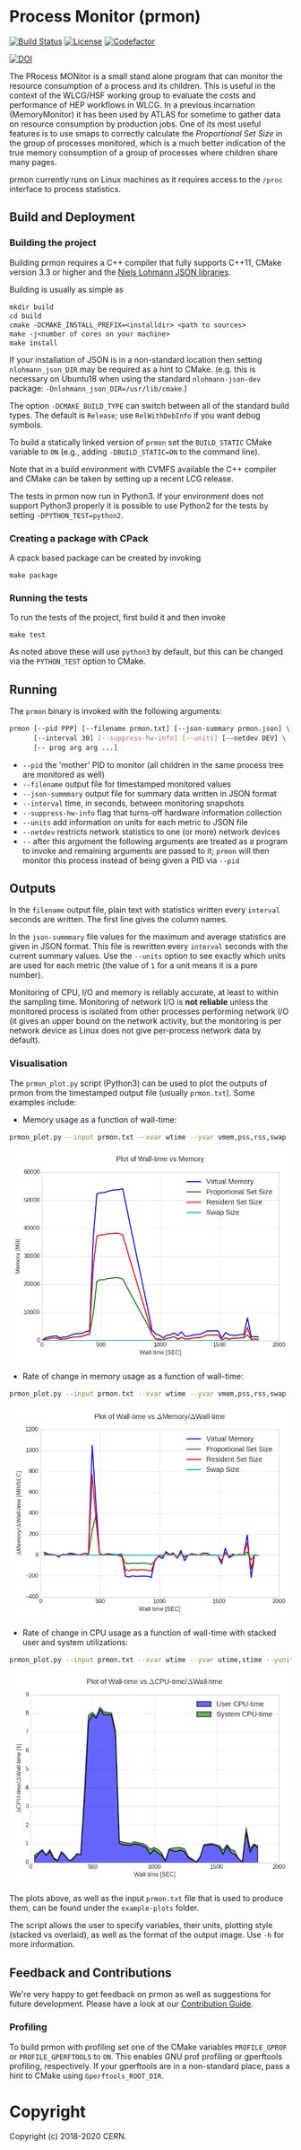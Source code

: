 # Process Monitor (prmon)

[![Build Status][build-img]][build-link]  [![License][license-img]][license-url] [![Codefactor][codefactor-img]][codefactor-url]

[build-img]: https://github.com/HSF/prmon/workflows/CI/badge.svg?branch=master
[build-link]: https://github.com/HSF/prmon/actions?query=workflow%3ACI+branch%3Amaster
[license-img]: https://img.shields.io/github/license/hsf/prmon.svg
[license-url]: https://github.com/hsf/prmon/blob/master/LICENSE
[codefactor-img]: https://www.codefactor.io/repository/github/HSF/prmon/badge
[codefactor-url]: https://www.codefactor.io/repository/github/HSF/prmon

[![DOI](https://zenodo.org/badge/DOI/10.5281/zenodo.2554202.svg)](https://doi.org/10.5281/zenodo.2554202)

The PRocess MONitor is a small stand alone program that can monitor
the resource consumption of a process and its children. This is
useful in the context of the WLCG/HSF working group to evaluate
the costs and performance of HEP workflows in WLCG. In a previous
incarnation (MemoryMonitor) it has been used by ATLAS for sometime to
gather data on resource consumption by production jobs. One of its
most useful features is to use smaps to correctly calculate the
*Proportional Set Size* in the group of processes monitored, which
is a much better indication of the true memory consumption of
a group of processes where children share many pages.

prmon currently runs on Linux machines as it requires access to the
`/proc` interface to process statistics.

## Build and Deployment

### Building the project

Building prmon requires a C++ compiler that fully supports C++11,
CMake version 3.3 or
higher and the [Niels Lohmann JSON libraries](https://github.com/nlohmann/json).

Building is usually as simple as

    mkdir build
    cd build
    cmake -DCMAKE_INSTALL_PREFIX=<installdir> <path to sources>
    make -j<number of cores on your machine>
    make install

If your installation of JSON is in a non-standard location then
setting `nlohmann_json_DIR` may be required as a hint to CMake.
(e.g. this is necessary on Ubuntu18 when using the standard `nlohmann-json-dev`
package: `-Dnlohmann_json_DIR=/usr/lib/cmake`.)

The option `-DCMAKE_BUILD_TYPE` can switch between all of the standard
build types. The default is `Release`; use `RelWithDebInfo` if you want
debug symbols.

To build a statically linked version of `prmon` set the `BUILD_STATIC`
CMake variable to `ON` (e.g., adding `-DBUILD_STATIC=ON` to the
command line).

Note that in a build environment with CVMFS available the C++ compiler
and CMake can be taken by setting up a recent LCG release.

The tests in prmon now run in Python3. If your environment does not
support Python3 properly it is possible to use Python2 for the tests
by setting `-DPYTHON_TEST=python2`.

### Creating a package with CPack

A cpack based package can be created by invoking

    make package

### Running the tests

To run the tests of the project, first build it and then invoke

    make test

As noted above these will use `python3` by default, but this can
be changed via the `PYTHON_TEST` option to CMake.

## Running

The `prmon` binary is invoked with the following arguments:

```sh
prmon [--pid PPP] [--filename prmon.txt] [--json-summary prmon.json] \
      [--interval 30] [--suppress-hw-info] [--units] [--netdev DEV] \
      [-- prog arg arg ...]
```

* `--pid` the 'mother' PID to monitor (all children in the same process tree are monitored as well)
* `--filename` output file for timestamped monitored values
* `--json-summmary` output file for summary data written in JSON format
* `--interval` time, in seconds, between monitoring snapshots
* `--suppress-hw-info` flag that turns-off hardware information collection
* `--units` add information on units for each metric to JSON file
* `--netdev` restricts network statistics to one (or more) network devices
* `--` after this argument the following arguments are treated as a program to invoke
  and remaining arguments are passed to it; `prmon` will then monitor this process
  instead of being given a PID via `--pid`


## Outputs

In the `filename` output file, plain text with statistics written every
`interval` seconds are written. The first line gives the column names.

In the `json-summmary` file values for the maximum and average statistics
are given in JSON format. This file is rewritten every `interval` seconds
with the current summary values. Use the `--units` option to see exactly
which units are used for each metric (the value of `1` for a unit means
it is a pure number).

Monitoring of CPU, I/O and memory is reliably accurate, at least to within
the sampling time. Monitoring of network I/O is **not reliable** unless the
monitored process is isolated from other processes performing network I/O
(it gives an upper bound on the network activity, but the monitoring is
per network device as Linux does not give per-process network data by
default).

### Visualisation

The `prmon_plot.py` script (Python3) can be used to plot the outputs of prmon from the
timestamped output file (usually `prmon.txt`). Some examples include:

* Memory usage as a function of wall-time:
```sh
prmon_plot.py --input prmon.txt --xvar wtime --yvar vmem,pss,rss,swap
```
![](example-plots/PrMon_wtime_vs_vmem_pss_rss_swap.png)

* Rate of change in memory usage as a function of wall-time:
```sh
prmon_plot.py --input prmon.txt --xvar wtime --yvar vmem,pss,rss,swap --diff
```
![](example-plots/PrMon_wtime_vs_diff_vmem_pss_rss_swap.png)

* Rate of change in CPU usage as a function of wall-time with stacked
user and system utilizations:
```sh
prmon_plot.py --input prmon.txt --xvar wtime --yvar utime,stime --yunit SEC --diff --stacked
```
![](example-plots/PrMon_wtime_vs_diff_utime_stime.png)

The plots above, as well as the input `prmon.txt` file that is used
to produce them, can be found under the `example-plots` folder.

The script allows the user to specify variables, their units, plotting
style (stacked vs overlaid), as well as the format of the output image.
Use `-h` for more information.

## Feedback and Contributions

We're very happy to get feedback on prmon as well as suggestions for future
development. Please have a look at our [Contribution
Guide](doc/CONTRIBUTING.md).


### Profiling

To build prmon with profiling set one of the CMake variables
`PROFILE_GPROF` or `PROFILE_GPERFTOOLS` to `ON`. This enables
GNU prof profiling or gperftools profiling, respectively.
If your gperftools are in a non-standard place, pass a hint
to CMake using `Gperftools_ROOT_DIR`.


# Copyright

Copyright (c) 2018-2020 CERN.
